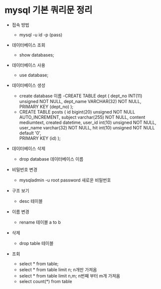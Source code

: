 mysql 기본 쿼리문 정리
================================

+ 접속 방법
    - mysql -u id -p (pass)
    
+ 데이터베이스 조회
    - show databases;
    
+ 데이터베이스 사용
    - use database;

+ 데이터베이스 생성
    - create database 이름
    -CREATE TABLE dept (
  dept_no INT(11) unsigned NOT NULL,
  dept_name VARCHAR(32) NOT NULL,
  PRIMARY KEY (dept_no)
);
    - CREATE TABLE posts ( 
  id bigint(20) unsigned NOT NULL AUTO_INCREMENT,
  subject varchar(255) NOT NULL,
  content mediumtext,
  created datetime,
  user_id int(10) unsigned NOT NULL,
  user_name varchar(32) NOT NULL,
  hit int(10) unsigned NOT NULL default '0',  
  PRIMARY KEY (id)
);
    
+ 데이터베이스 삭제
    - drop database 데이터베이스 이름
    
+ 비밀번호 변경
    - mysqladmin -u root password 새로운 비밀번호

+ 구조 보기
    - desc 테이블

+ 이름 변경
    - rename 테이블 a to b
    
+ 삭제
    - drop table 테이블
    
+ 조회
    - select * from table;
    - select * from table limit n; n개만 가져옴
    - select * from table limit n,m; n번째 부터 m개 가져옴
    - select count(*) from table
    

